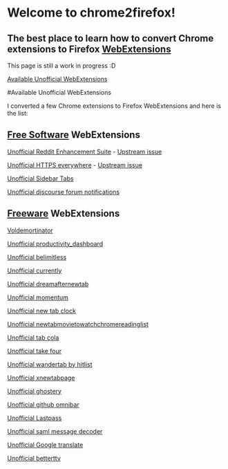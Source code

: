 # Welcome to chrome2firefox!
## The best place to learn how to convert Chrome extensions to Firefox [WebExtensions](https://developer.mozilla.org/en-US/Add-ons/WebExtensions)
This page is still a work in progress :D

[Available Unofficial WebExtensions](#UnofficialWebExtensions)

#Available Unofficial WebExtensions <a name="UnofficialWebExtensions"></a>


I converted a few Chrome extensions to Firefox WebExtensions and here is the list:

## [Free Software](https://en.m.wikipedia.org/wiki/Free_software) WebExtensions

[Unofficial Reddit Enhancement Suite](/chrome2firefox/addons/unofficial_reddit_enhancement_suite-5.4.3-an+fx.xpi) - [Upstream issue](https://github.com/honestbleeps/Reddit-Enhancement-Suite/issues/3510)

[Unofficial HTTPS everywhere](/chrome2firefox/addons/unofficial_https_everywere-2017.2.13-an+fx.xpi) - [Upstream issue](https://github.com/EFForg/https-everywhere/issues/7389#issuecomment-255483554)

[Unofficial Sidebar Tabs](/chrome2firefox/addons/unofficial_sidebar_tabs-1.0-an+fx.xpi)

[Unofficial discourse forum notifications](/chrome2firefox/addons/unofficial_discourse_forum_notifications-1.1.4-an+fx.xpi)


## [Freeware](https://en.m.wikipedia.org/wiki/Freeware) WebExtensions

[Voldemortinator](/chrome2firefox/addons/voldemortinator-1.14-an+fx.xpi)

[Unofficial productivity_dashboard](/chrome2firefox/addons/newtab/unofficialbeautab_productivity_dashboard-1.0.27-an+fx.xpi)

[Unofficial belimitless](/chrome2firefox/addons/newtab/unofficialbelimitless-1.3.3-an+fx.xpi)

[Unofficial currently](/chrome2firefox/addons/newtab/unofficialcurrently-3.2.2-an+fx.xpi)

[Unofficial dreamafternewtab](/chrome2firefox/addons/newtab/unofficialdreamafternewtab-0.3.12-an+fx.xpi)

[Unofficial momentum](/chrome2firefox/addons/newtab/unofficialmomentum-0.92.2-an+fx.xpi)

[Unofficial new tab clock](/chrome2firefox/addons/newtab/unofficialnew_tab_clock-2.6-an+fx.xpi)

[Unofficial newtabmovietowatchchromereadinglist](/chrome2firefox/addons/newtab/unofficialnewtabmovietowatchchromereadinglist-1.0.6-an+fx.xpi)

[Unofficial tab cola](/chrome2firefox/addons/newtab/unofficialtab_cola-0.3-an+fx.xpi)

[Unofficial take four](/chrome2firefox/addons/newtab/unofficialtake_four-0.24-an+fx.xpi)

[Unofficial wandertab by hitlist](/chrome2firefox/addons/newtab/unofficialwandertab_by_hitlist-1.2.11-an+fx.xpi)

[Unofficial xnewtabpage](/chrome2firefox/addons/newtab/unofficialxnewtabpage-4.8.2-an+fx.xpi)

[Unofficial ghostery](/chrome2firefox/addons/unofficial_ghostery-7.1.3.1-an+fx.xpi)

[Unofficial github omnibar](/chrome2firefox/addons/unofficial_github_omnibar-0.1.2-an+fx.xpi)

[Unofficial Lastpass](/chrome2firefox/addons/unofficial_lastpass_free_password_manager-4.1.40.69-an+fx.xpi)

[Unofficial saml message decoder](/chrome2firefox/addons/unofficial_saml_message_decoder-1.0.1-an+fx.xpi)

[Unofficial Google translate](/chrome2firefox/addons/unofficial_google_translate-2.0.6-an+fx.xpi)

[Unofficial betterttv](/chrome2firefox/addons/unofficial_betterttv-6.9-an+fx.xpi)
